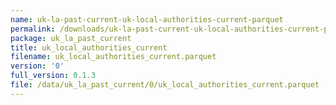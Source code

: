 ```yaml
---
name: uk-la-past-current-uk-local-authorities-current-parquet
permalink: /downloads/uk-la-past-current-uk-local-authorities-current-parquet/0
package: uk_la_past_current
title: uk_local_authorities_current
filename: uk_local_authorities_current.parquet
version: '0'
full_version: 0.1.3
file: /data/uk_la_past_current/0/uk_local_authorities_current.parquet
---
```

